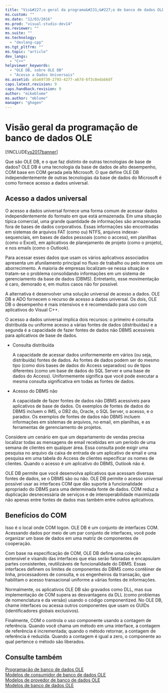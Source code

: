 ```yaml
---
title: "Vis&#227;o geral da programa&#231;&#227;o de banco de dados OLE | Microsoft Docs"
ms.custom: ""
ms.date: "12/03/2016"
ms.prod: "visual-studio-dev14"
ms.reviewer: ""
ms.suite: ""
ms.technology: 
  - "devlang-cpp"
ms.tgt_pltfrm: ""
ms.topic: "article"
dev_langs: 
  - "C++"
helpviewer_keywords: 
  - "OLE DB, sobre OLE DB"
  - "Acesso a Dados Universais"
ms.assetid: a5a69730-2793-4277-a67d-6f3c8edab6df
caps.latest.revision: 9
caps.handback.revision: 9
author: "mikeblome"
ms.author: "mblome"
manager: "ghogen"
---
```

# Vis&#227;o geral da programa&#231;&#227;o de banco de dados OLE
[!INCLUDE[vs2017banner](../../assembler/inline/includes/vs2017banner.md)]

Que são OLE DB, e o que faz distinto de outras tecnologias de base de dados?  OLE DB é uma tecnologia da base de dados de alto desempenho, COM base em COM gerada pela Microsoft.  O que define OLE DB independentemente de outras tecnologias da base de dados do Microsoft é como fornece acesso a dados universal.  
  
## Acesso a dados universal  
 O acesso a dados universal fornece uma forma comum de acessar dados independentemente do formato em que está armazenada.  Em uma situação típica comercial, uma grande quantidade de informações são armazenadas fora de bases de dados corporativos.  Essas informações são encontradas em sistemas de arquivos FAT \(como ou\) NTFS, arquivos indexar\- sequenciais, em bases de dados pessoais \(como o access\), em planilhas \(como o Excel\), em aplicativos de planejamento de projeto \(como o projeto\), e nos emails \(como o Outlook\).  
  
 Para acessar esses dados que usam os vários aplicativos associados apresenta um afunilamento principal no fluxo de trabalho ou pelo menos um aborrecimento.  A maioria de empresas localizam\-se nessa situação e tratam\-se o problema consolidando informações em um sistema de gerenciamento da base de dados \(DBMS\).  Entretanto, esse movimentação é caro, demorado e, em muitos casos não for possível.  
  
 A alternativa é desenvolver uma solução universal de acesso a dados.  OLE DB e ADO fornecem o recurso de acesso a dados universal.  Os dois, OLE DB o desempenho é mais intensivos e é recomendado para uso com aplicativos do Visual C\+\+.  
  
 O acesso a dados universal implica dois recursos: o primeiro é consulta distribuída ou uniforme acesso a várias fontes de dados \(distribuídas\) e a segunda é a capacidade de fazer fontes de dados não DBMS acessíveis para aplicativos de base de dados.  
  
-   Consulta distribuída  
  
     A capacidade de acessar dados uniformemente em vários \(ou seja, distribuída\) fontes de dados.  As fontes de dados podem ser do mesmo tipo \(como dois bases de dados do Access separados\) ou de tipos diferentes \(como um base de dados do SQL Server e uma base de dados do Access\).  Uniformemente significa que você pode executar a mesma consulta significativa em todas as fontes de dados.  
  
-   Acesso do DBMS não  
  
     A capacidade de fazer fontes de dados não DBMS acessíveis para aplicativos de base de dados.  Os exemplos de fontes de dados do DBMS incluem o IMS, o DB2 do, Oracle, o SQL Server, o acesso, e o paradox.  Os exemplos de fontes de dados não DBMS incluem informações em sistemas de arquivos, no email, em planilhas, e as ferramentas de gerenciamento de projetos.  
  
 Considere um cenário em que um departamento de vendas precisa localizar todas as mensagens de email recebidas em um período de uma semana de clientes em qualquer área.  Essa consulta pode exigir uma pesquisa no arquivo da caixa de entrada de um aplicativo de email e uma pesquisa em uma tabela do Access de clientes especificar os nomes de clientes.  Quando o acesso é um aplicativo do DBMS, Outlook não é.  
  
 OLE DB permite que você desenvolva aplicativos que acessam diversas fontes de dados, se o DBMS são ou não.  OLE DB permite o acesso universal possível usar as interfaces COM que dão suporte à funcionalidade apropriado do DBMS para uma determinada fonte de dados.  COM reduz a duplicação desnecessária de serviços e de interoperabilidade maximizada não apenas entre fontes de dados mas também entre outros aplicativos.  
  
## Benefícios do COM  
 Isso é o local onde COM logon.  OLE DB é um conjunto de interfaces COM.  Acessando dados por meio de um par conjunto de interfaces, você pode organizar um base de dados em uma matriz de componentes de cooperação.  
  
 Com base na especificação de COM, OLE DB define uma coleção extensível e visando das interfaces que elas serão fatoradas e encapsulam partes consistentes, reutilizáveis de funcionalidade do DBMS.  Essas interfaces definem os limites de componentes do DBMS como contêiner de linha, processadores de consulta, e os engenheiros da transação, que habilitam o acesso transacional uniforme a várias fontes de informações.  
  
 Normalmente, os aplicativos OLE DB são gravados como DLL, mas sua implementação de COM supera as desvantagens da DLL \(como problemas de nomenclatura e da versão\) usando o código componentized.  No OLE DB, chame interfaces ou acessa outros componentes que usam os GUIDs \(identificadores globais exclusivos\).  
  
 Finalmente, COM o controla o uso componente usando a contagem de referência.  Quando você chama um método em uma interface, a contagem de referência é incrementada; quando o método retornar, a contagem de referência é reduzida.  Quando a contagem é igual a zero, o componente ao qual pertence o método são liberados.  
  
## Consulte também  
 [Programação de banco de dados OLE](../../data/oledb/ole-db-programming.md)   
 [Modelos de consumidor de banco de dados OLE](../../data/oledb/ole-db-consumer-templates-cpp.md)   
 [Modelos de provedor de banco de dados OLE](../../data/oledb/ole-db-provider-templates-cpp.md)   
 [Modelos de banco de dados OLE](../Topic/OLE%20DB%20Templates.md)